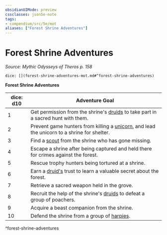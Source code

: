 ```yaml
---
obsidianUIMode: preview
cssclasses: json5e-note
tags:
- compendium/src/5e/mot
aliases: ["Forest Shrine Adventures"]
---
```

# Forest Shrine Adventures
*Source: Mythic Odysseys of Theros p. 158* 

`dice: [](forest-shrine-adventures-mot.md#^forest-shrine-adventures)`

**Forest Shrine Adventures**

| dice: d10 | Adventure Goal |
|-----------|----------------|
| 1 | Get permission from the shrine's [druids](/2-Mechanics/CLI/bestiary/humanoid/druid.md) to take part in a sacred hunt with them. |
| 2 | Prevent game hunters from killing a [unicorn](/2-Mechanics/CLI/bestiary/celestial/unicorn.md), and lead the unicorn to a shrine for shelter. |
| 3 | Find a [scout](/2-Mechanics/CLI/bestiary/humanoid/scout.md) from the shrine who has gone missing. |
| 4 | Escape a shrine after being captured and held there for crimes against the forest. |
| 5 | Rescue trophy hunters being tortured at a shrine. |
| 6 | Earn a [druid's](/2-Mechanics/CLI/bestiary/humanoid/druid.md) trust to learn a valuable secret about the forest. |
| 7 | Retrieve a sacred weapon held in the grove. |
| 8 | Recruit the help of the shrine's [druids](/2-Mechanics/CLI/bestiary/humanoid/druid.md) to defeat a group of poachers. |
| 9 | Acquire a beast companion from the shrine. |
| 10 | Defend the shrine from a group of [harpies](/2-Mechanics/CLI/bestiary/monstrosity/harpy.md). |
^forest-shrine-adventures